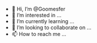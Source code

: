 - 👋 Hi, I’m @Goomesfer
- 👀 I’m interested in ...
- 🌱 I’m currently learning ...
- 💞️ I’m looking to collaborate on ...
- 📫 How to reach me ...

<!---
Goomesfer/Goomesfer is a ✨ special ✨ repository because its `README.md` (this file) appears on your GitHub profile.
You can click the Preview link to take a look at your changes.
--->
